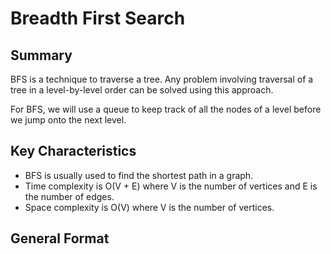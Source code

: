 # Breadth First Search
## Summary
BFS is a technique to traverse a tree. Any problem involving traversal of a tree in a level-by-level order can be solved using this approach.

For BFS, we will use a queue to keep track of all the nodes of a level before we jump onto the next level.
## Key Characteristics
- BFS is usually used to find the shortest path in a graph.
- Time complexity is O(V + E) where V is the number of vertices and E is the number of edges.
- Space complexity is O(V) where V is the number of vertices.
## General Format
```python

```
